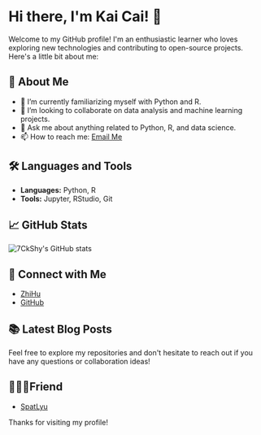 # Hi there, I'm Kai Cai! 👋

Welcome to my GitHub profile! I'm an enthusiastic learner who loves exploring new technologies and contributing to open-source projects. Here's a little bit about me:

## 🚀 About Me
- 🌱 I’m currently familiarizing myself with Python and R.
- 👯 I’m looking to collaborate on data analysis and machine learning projects.
- 💬 Ask me about anything related to Python, R, and data science.
- 📫 How to reach me: [Email Me](ckshy@snnu.edu.cn)

## 🛠️ Languages and Tools
- **Languages:** Python, R
- **Tools:** Jupyter, RStudio, Git

## 📈 GitHub Stats
![7CkShy's GitHub stats](https://github-readme-stats.vercel.app/api?username=7CkShy&show_icons=true&theme=radical)

## 🔗 Connect with Me
- [ZhiHu](https://www.zhihu.com/people/wei-feng-12581)
- [GitHub](https://github.com/7CkShy)

## 📚 Latest Blog Posts
<!-- BLOG-POST-LIST:START -->
<!-- BLOG-POST-LIST:END -->

Feel free to explore my repositories and don't hesitate to reach out if you have any questions or collaboration ideas!

## 🧑‍🤝‍🧑Friend
- [SpatLyu](https://github.com/SpatLyu)


Thanks for visiting my profile!
